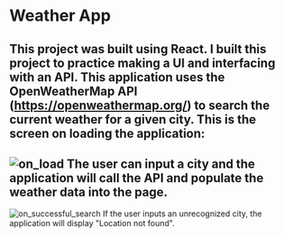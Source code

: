 # Weather App

This project was built using React. I built this project to practice making a UI and interfacing with an API. This application uses the OpenWeatherMap API (https://openweathermap.org/) to search the current weather for a given city.
This is the screen on loading the application:
---
![on_load](https://github.com/conner-huf/react_weather_app/assets/126115012/c3a6ea9f-bd49-42b3-8352-b9ff47a8c402)
The user can input a city and the application will call the API and populate the weather data into the page.
---
![on_successful_search](https://github.com/conner-huf/react_weather_app/assets/126115012/9473d2ec-2190-4b34-8c8e-61a8b483a05a)
If the user inputs an unrecognized city, the application will display "Location not found".
